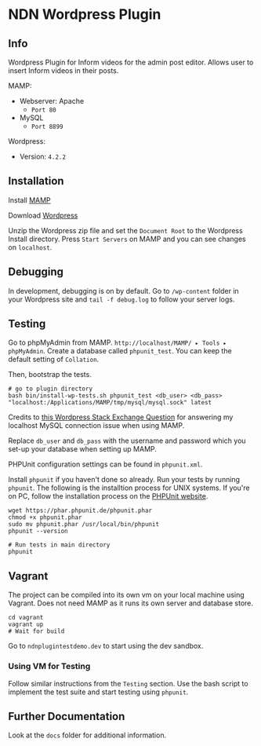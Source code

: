 # NDN Wordpress Plugin

## Info

Wordpress Plugin for Inform videos for the admin post editor. Allows user to insert Inform videos in their posts.

MAMP:

- Webserver: Apache
    - `Port 80`
- MySQL
    - `Port 8899`

Wordpress:

- Version: `4.2.2`


## Installation

Install [MAMP](https://www.mamp.info/en/)

Download [Wordpress](https://wordpress.org/download/)

Unzip the Wordpress zip file and set the `Document Root` to the Wordpress Install directory. Press `Start Servers` on MAMP and you can see changes on `localhost`.

## Debugging

In development, debugging is on by default. Go to `/wp-content` folder in your Wordpress site and `tail -f debug.log` to follow your server logs.

## Testing

Go to phpMyAdmin from MAMP. `http://localhost/MAMP/ ▸ Tools ▸ phpMyAdmin`. Create a database called `phpunit_test`. You can keep the default setting of `Collation`.

Then, bootstrap the tests.

```shell
# go to plugin directory
bash bin/install-wp-tests.sh phpunit_test <db_user> <db_pass> "localhost:/Applications/MAMP/tmp/mysql/mysql.sock" latest
```

Credits to [this Wordpress Stack Exchange Question](http://wordpress.stackexchange.com/questions/97430/how-can-i-debug-my-database-connection-for-unit-testing) for answering my localhost MySQL connection issue when using MAMP.

Replace `db_user` and `db_pass` with the username and password which you set-up your database when setting up MAMP.

PHPUnit configuration settings can be found in `phpunit.xml`.

Install `phpunit` if you haven't done so already. Run your tests by running `phpunit`. The following is the installtion process for UNIX systems. If you're on PC, follow the installation process on the [PHPUnit website](https://phpunit.de/manual/current/en/installation.html).

``` shell
wget https://phar.phpunit.de/phpunit.phar
chmod +x phpunit.phar
sudo mv phpunit.phar /usr/local/bin/phpunit
phpunit --version

# Run tests in main directory
phpunit
```

## Vagrant

The project can be compiled into its own vm on your local machine using Vagrant. Does not need MAMP as it runs its own server and database store.

```shell
cd vagrant
vagrant up
# Wait for build
```

Go to `ndnplugintestdemo.dev` to start using the dev sandbox.

### Using VM for Testing

Follow similar instructions from the `Testing` section. Use the bash script to implement the test suite and start testing using `phpunit`.

## Further Documentation

Look at the `docs` folder for additional information.
